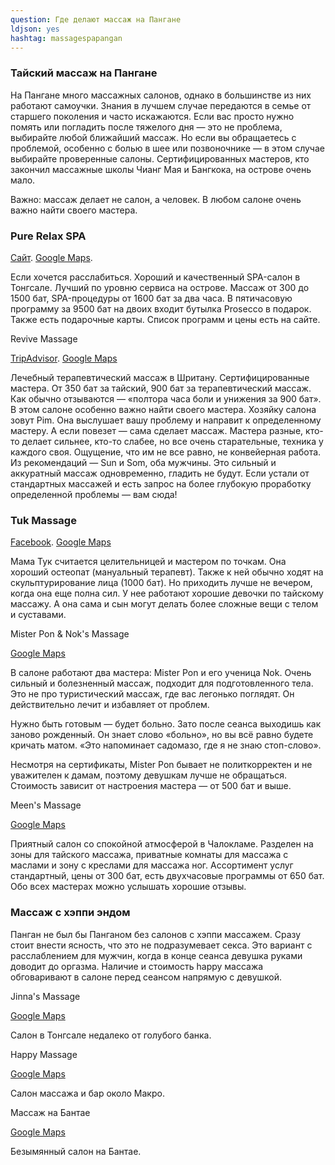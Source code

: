 ```yaml
---
question: Где делают массаж на Пангане
ldjson: yes
hashtag: massagespapangan
---
```


### Тайский массаж на Пангане

На Пангане много массажных салонов, однако в большинстве из них работают самоучки. Знания в лучшем случае передаются в семье от старшего поколения и часто искажаются. Если вас просто нужно помять или погладить после тяжелого дня — это не проблема, выбирайте любой ближайший массаж. Но если вы обращаетесь с проблемой, особенно с болью в шее или позвоночнике — в этом случае выбирайте проверенные салоны. Сертифицированных мастеров, кто закончил массажные школы Чианг Мая и Бангкока, на острове очень мало.

Важно: массаж делает не салон, а человек. В любом салоне очень важно найти своего мастера.

### Pure Relax SPA

[Сайт](http://purerelaxspa.com/). [Google Maps](https://goo.gl/maps/CFWpDaDDf1LFbUrW7).

Если хочется расслабиться. Хороший и качественный SPA-салон в Тонгсале. Лучший по уровню сервиса на острове. Массаж от 300 до 1500 бат, SPA-процедуры от 1600 бат за два часа. В пятичасовую программу за 9500 бат на двоих входит бутылка Prosecco в подарок. Также есть подарочные карты. Список программ и цены есть на сайте.

Revive Massage

[TripAdvisor](https://www.tripadvisor.com/Attraction_Review-g303907-d8786485-Reviews-Revive_Massage-Ko_Pha_Ngan_Surat_Thani_Province.html).  [Google Maps](https://g.page/WatPhoCertified)

Лечебный терапевтический массаж в Шритану. Сертифицированные мастера. От 350 бат за тайский, 900 бат за терапевтический массаж. Как обычно отзываются — «полтора часа боли и унижения за 900 бат». В этом салоне особенно важно найти своего мастера. Хозяйку салона зовут Pim. Она выслушает вашу проблему и направит к определенному мастеру. А если повезет — сама сделает массаж.
Мастера разные, кто-то делает сильнее, кто-то слабее, но все очень старательные, техника у каждого своя. Ощущение, что им не все равно, не конвейерная работа. Из рекомендаций — Sun и Som, оба мужчины. Это сильный и аккуратный массаж одновременно, гладить не будут. Если устали от стандартных массажей и есть запрос на более глубокую проработку определенной проблемы — вам сюда!

### Tuk Massage

[Facebook](https://www.facebook.com/tukmassagekohphangan/). [Google Maps](https://goo.gl/maps/CWzAVL6ofHDx4UQe6)

Мама Тук считается целительницей и мастером по точкам. Она хороший остеопат (мануальный терапевт). Также к ней обычно ходят на скульптурирование лица (1000 бат). Но приходить лучше не вечером, когда она еще полна сил. У нее работают хорошие девочки по тайскому массажу. А она сама и сын могут делать более сложные вещи с телом и суставами.

Mister Pon & Nok's Massage

[Google Maps](https://goo.gl/maps/W8u328nrbuWyjLVr8)

В салоне работают два мастера: Mister Pon и его ученица Nok. Очень сильный и болезненный массаж, подходит для подготовленного тела. Это не про туристический массаж, где вас легонько поглядят. Он действительно лечит и избавляет от проблем.

Нужно быть готовым — будет больно. Зато после сеанса выходишь как заново рожденный. Он знает слово «больно», но вы всё равно будете кричать матом. «Это напоминает садомазо, где я не знаю стоп-слово».

Несмотря на сертификаты, Mister Pon бывает не политкорректен и не уважителен к дамам, поэтому девушкам лучше не обращаться. Стоимость зависит от настроения мастера — от 500 бат и выше.

Meen's Massage

[Google Maps](https://goo.gl/maps/JUd18gPxhDZKjqiW8)

Приятный салон со спокойной атмосферой в Чалокламе. Разделен на зоны для тайского массажа, приватные комнаты для массажа с маслами и зону с креслами для массажа ног. Ассортимент услуг стандартный, цены от 300 бат, есть двухчасовые программы от 650 бат. Обо всех мастерах можно услышать хорошие отзывы.

### Массаж с хэппи эндом

Панган не был бы Панганом без салонов с хэппи массажем. Сразу стоит внести ясность, что это не подразумевает секса. Это вариант с расслаблением для мужчин, когда в конце сеанса девушка руками доводит до оргазма. Наличие и стоимость happy массажа обговаривают в салоне перед сеансом напрямую с девушкой.

Jinna's Massage

[Google Maps](https://goo.gl/maps/E4QjTEcUtiGeJozd8)

Салон в Тонгсале недалеко от голубого банка.

Happy Massage

[Google Maps](https://goo.gl/maps/a5kPEDKt4oJaDkg66)

Салон массажа и бар около Макро.

Массаж на Бантае

[Google Maps](https://goo.gl/maps/myWQGqLTgHLoPvhN8)

Безымянный салон на Бантае.
